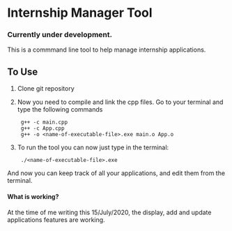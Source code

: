# Internship Manager Tool

### Currently under development.

This is a commmand line tool to help manage internship applications. 

## To Use

1. Clone git repository
2. Now you need to compile and link the cpp files. Go to your terminal and type the following commands

        g++ -c main.cpp 
        g++ -c App.cpp
        g++ -o <name-of-executable-file>.exe main.o App.o

3. To run the tool you can now just type in the terminal:

        ./<name-of-executable-file>.exe


And now you can keep track of all your applications, and edit them from the terminal.


#### What is working?

At the time of me writing this 15/July/2020, the display, add and update applications features are working.  